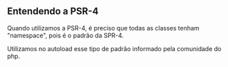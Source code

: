 ## Entendendo a PSR-4
Quando utilizamos a PSR-4, é preciso que todas as classes tenham "namespace", pois é o padrão da SPR-4.

Utilizamos no autoload esse tipo de padrão informado pela comunidade do php.
